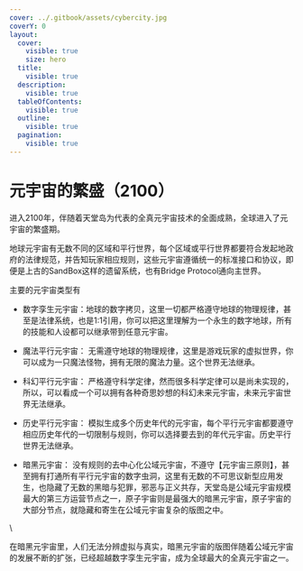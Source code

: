 ```yaml
---
cover: ../.gitbook/assets/cybercity.jpg
coverY: 0
layout:
  cover:
    visible: true
    size: hero
  title:
    visible: true
  description:
    visible: true
  tableOfContents:
    visible: true
  outline:
    visible: true
  pagination:
    visible: true
---
```


# 元宇宙的繁盛（2100）

进入2100年，伴随着天堂岛为代表的全真元宇宙技术的全面成熟，全球进入了元宇宙的繁盛期。



地球元宇宙有无数不同的区域和平行世界，每个区域或平行世界都要符合发起地政府的法律规范，并告知玩家相应规则，这些元宇宙遵循统一的标准接口和协议，即便是上古的SandBox这样的遗留系统，也有Bridge Protocol通向主世界。



主要的元宇宙类型有

* 数字孪生元宇宙：地球的数字拷贝，这里一切都严格遵守地球的物理规律，甚至是法律系统，也是1:1引用，你可以把这里理解为一个永生的数字地球，所有的技能和人设都可以继承带到任意元宇宙。



* 魔法平行元宇宙： 无需遵守地球的物理规律，这里是游戏玩家的虚拟世界，你可以成为一只魔法怪物，拥有无限的魔法力量。这个世界无法继承。



* 科幻平行元宇宙： 严格遵守科学定律，然而很多科学定律可以是尚未实现的，所以，可以看成一个可以拥有各种奇思妙想的科幻未来元宇宙，未来元宇宙世界无法继承。



* 历史平行元宇宙： 模拟生成多个历史年代的元宇宙，每个平行元宇宙都要遵守相应历史年代的一切限制与规则，你可以选择要去到的年代元宇宙。历史平行世界无法继承。



* 暗黑元宇宙： 没有规则的去中心化公域元宇宙，不遵守【元宇宙三原则】，甚至拥有打通所有平行元宇宙的数字虫洞，这里有无数的不可思议新型应用发生，也隐藏了无数的黑暗与犯罪，邪恶与正义共存，天堂岛是公域元宇宙规模最大的第三方运营节点之一，原子宇宙则是最强大的暗黑元宇宙，原子宇宙的大部分节点，就隐藏和寄生在公域元宇宙复杂的版图之中。

\


在暗黑元宇宙里，人们无法分辨虚拟与真实，暗黑元宇宙的版图伴随着公域元宇宙的发展不断的扩张，已经超越数字孪生元宇宙，成为全球最大的全真元宇宙之一。
